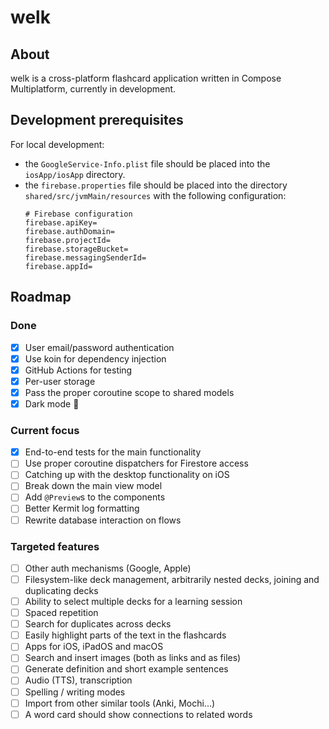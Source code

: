 # welk

## About

welk is a cross-platform flashcard application written in Compose Multiplatform, currently in development. 

## Development prerequisites

For local development:
- the `GoogleService-Info.plist` file should be placed into the `iosApp/iosApp` directory.
- the `firebase.properties` file should be placed into the directory `shared/src/jvmMain/resources` with the following configuration:
  ```properties
  # Firebase configuration
  firebase.apiKey=
  firebase.authDomain=
  firebase.projectId=
  firebase.storageBucket=
  firebase.messagingSenderId=
  firebase.appId=
  ```

## Roadmap

### Done
- [x] User email/password authentication
- [x] Use koin for dependency injection
- [x] GitHub Actions for testing
- [x] Per-user storage
- [x] Pass the proper coroutine scope to shared models
- [x] Dark mode 🌚

### Current focus
- [x] End-to-end tests for the main functionality
- [ ] Use proper coroutine dispatchers for Firestore access
- [ ] Catching up with the desktop functionality on iOS
- [ ] Break down the main view model
- [ ] Add `@Preview`s to the components
- [ ] Better Kermit log formatting
- [ ] Rewrite database interaction on flows

### Targeted features
- [ ] Other auth mechanisms (Google, Apple)
- [ ] Filesystem-like deck management, arbitrarily nested decks, joining and duplicating decks
- [ ] Ability to select multiple decks for a learning session
- [ ] Spaced repetition
- [ ] Search for duplicates across decks
- [ ] Easily highlight parts of the text in the flashcards
- [ ] Apps for iOS, iPadOS and macOS
- [ ] Search and insert images (both as links and as files)
- [ ] Generate definition and short example sentences
- [ ] Audio (TTS), transcription
- [ ] Spelling / writing modes
- [ ] Import from other similar tools (Anki, Mochi...)
- [ ] A word card should show connections to related words
